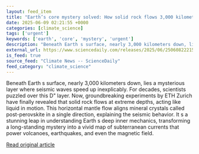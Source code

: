 ```yaml
---
layout: feed_item
title: "Earth’s core mystery solved: How solid rock flows 3,000 kilometers beneath us"
date: 2025-06-09 02:21:55 +0000
categories: [climate_science]
tags: ['urgent']
keywords: ['earth', 'core', 'mystery', 'urgent']
description: "Beneath Earth s surface, nearly 3,000 kilometers down, lies a mysterious layer where seismic waves speed up inexplicably"
external_url: https://www.sciencedaily.com/releases/2025/06/250608222155.htm
is_feed: true
source_feed: "Climate News -- ScienceDaily"
feed_category: "climate_science"
---
```


Beneath Earth s surface, nearly 3,000 kilometers down, lies a mysterious layer where seismic waves speed up inexplicably. For decades, scientists puzzled over this D\" layer. Now, groundbreaking experiments by ETH Zurich have finally revealed that solid rock flows at extreme depths, acting like liquid in motion. This horizontal mantle flow aligns mineral crystals called post-perovskite in a single direction, explaining the seismic behavior. It s a stunning leap in understanding Earth s deep inner mechanics, transforming a long-standing mystery into a vivid map of subterranean currents that power volcanoes, earthquakes, and even the magnetic field.

[Read original article](https://www.sciencedaily.com/releases/2025/06/250608222155.htm)
